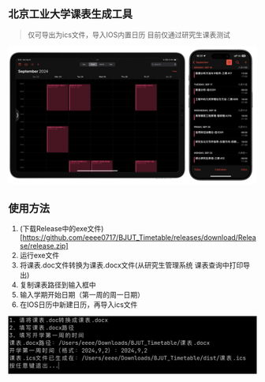 ## 北京工业大学课表生成工具
> 仅可导出为ics文件，导入IOS内置日历
> 目前仅通过研究生课表测试

![image](./img/img2.png)

## 使用方法
1. (下载Release中的exe文件)[https://github.com/eeee0717/BJUT_Timetable/releases/download/Release/release.zip]
2. 运行exe文件
3. 将课表.doc文件转换为课表.docx文件(从研究生管理系统 课表查询中打印导出)
4. 复制课表路径到输入框中
5. 输入学期开始日期（第一周的周一日期）
6. 在IOS日历中新建日历，再导入ics文件

![image](./img/img1.png)

